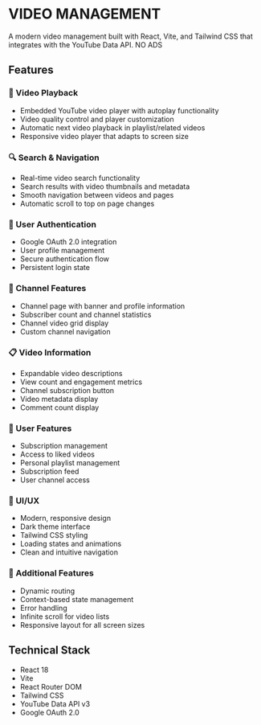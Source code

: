 # VIDEO MANAGEMENT

A modern video management  built with React, Vite, and Tailwind CSS that integrates with the YouTube Data API.
NO ADS

## Features

### 🎥 Video Playback
- Embedded YouTube video player with autoplay functionality
- Video quality control and player customization
- Automatic next video playback in playlist/related videos
- Responsive video player that adapts to screen size

### 🔍 Search & Navigation
- Real-time video search functionality
- Search results with video thumbnails and metadata
- Smooth navigation between videos and pages
- Automatic scroll to top on page changes

### 👤 User Authentication
- Google OAuth 2.0 integration
- User profile management
- Secure authentication flow
- Persistent login state

### 📱 Channel Features
- Channel page with banner and profile information
- Subscriber count and channel statistics
- Channel video grid display
- Custom channel navigation

### 📋 Video Information
- Expandable video descriptions
- View count and engagement metrics
- Channel subscription button
- Video metadata display
- Comment count display

### 📑 User Features
- Subscription management
- Access to liked videos
- Personal playlist management
- Subscription feed
- User channel access

### 🎨 UI/UX
- Modern, responsive design
- Dark theme interface
- Tailwind CSS styling
- Loading states and animations
- Clean and intuitive navigation

### 🔄 Additional Features
- Dynamic routing
- Context-based state management
- Error handling
- Infinite scroll for video lists
- Responsive layout for all screen sizes

## Technical Stack
- React 18
- Vite
- React Router DOM
- Tailwind CSS
- YouTube Data API v3
- Google OAuth 2.0
